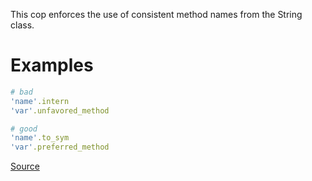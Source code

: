
This cop enforces the use of consistent method names
from the String class.

# Examples

```ruby
# bad
'name'.intern
'var'.unfavored_method

# good
'name'.to_sym
'var'.preferred_method
```

[Source](http://www.rubydoc.info/gems/rubocop/RuboCop/Cop/Style/StringMethods)